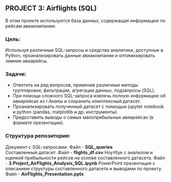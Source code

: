 ## PROJECT 3: Airflights (SQL)
В этом проекте используется база данных, содержащая информацию по рейсам авиакомпании.  

### Цель:
Используя различные SQL-запросы и средства аналитики, доступные в Python, проанализировать данные авиакомпании и оптимизировать зимние авиарейсы.  

### Задачи:  
- Ответить на ряд вопросов, применив различные методы группировки, фильтрации, агрегации данных, подзапросы (SQL).
- При помощи сложного SQL-запроса извлечь полную информацию об авиарейсах из г.Анапы и сохранить комплексный датасет.
- Проанализировать полученный датасет с помощью jupyter notebook и python (pandas, matplotlib и др. инструменты).
- Предоставить выводы о самых малоприбыльных авиарейсах (в формате презентации).

### Структура репозитория:
Документ с SQL-запросами. Файл - **SQL_queries**  
Составленный датасет. Файл - **flights_df.csv**
Ноутбук с анализом и оценкой прибыльности рейсов на основе составленного датасета. Файл - **3.Project_AirFlights_Analysis_SQL.ipynb**
PowerPoint презентация с описанием структуры составленного датасета и выводами по проекту. Файл - **AirFlights_Presentation.pptx**
